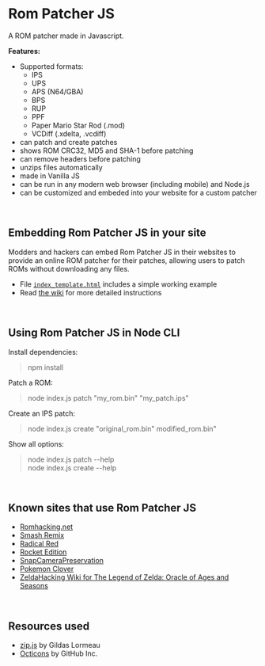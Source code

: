 # Rom Patcher JS
A ROM patcher made in Javascript.

**Features:**
* Supported formats:
   * IPS
   * UPS
   * APS (N64/GBA)
   * BPS
   * RUP
   * PPF
   * Paper Mario Star Rod (.mod)
   * VCDiff (.xdelta, .vcdiff)
* can patch and create patches
* shows ROM CRC32, MD5 and SHA-1 before patching
* can remove headers before patching
* unzips files automatically
* made in Vanilla JS
* can be run in any modern web browser (including mobile) and Node.js
* can be customized and embeded into your website for a custom patcher


&nbsp;
## Embedding Rom Patcher JS in your site
Modders and hackers can embed Rom Patcher JS in their websites to provide an online ROM patcher for their patches, allowing users to patch ROMs without downloading any files.<br/>

- File [`index_template.html`](https://github.com/marcrobledo/RomPatcher.js/blob/master/index_template.html) includes a simple working example
- Read [the wiki](https://github.com/marcrobledo/RomPatcher.js/wiki/Embedding-Rom-Patcher-JS) for more detailed instructions


&nbsp;
## Using Rom Patcher JS in Node CLI
Install dependencies:
> npm install

Patch a ROM:
> node index.js patch "my_rom.bin" "my_patch.ips"

Create an IPS patch:
> node index.js create "original_rom.bin" modified_rom.bin"

Show all options:
> node index.js patch --help<br/>
> node index.js create --help


&nbsp;
## Known sites that use Rom Patcher JS
* [Romhacking.net](https://www.romhacking.net/)
* [Smash Remix](https://smash64.online/remix/)
* [Radical Red](https://patch.radicalred.net/)
* [Rocket Edition](https://rocket-edition.com/download/)
* [SnapCameraPreservation](https://snapchatreverse.jaku.tv/snap/)
* [Pokemon Clover](https://poclo.net/download)
* [ZeldaHacking Wiki for The Legend of Zelda: Oracle of Ages and Seasons](https://wiki.zeldahacking.net/oracle/)

&nbsp;
## Resources used
* [zip.js](https://gildas-lormeau.github.io/zip.js/) by Gildas Lormeau
* [Octicons](https://primer.style/octicons/) by GitHub Inc.
